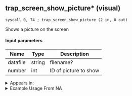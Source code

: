 ## trap_screen_show_picture* (visual)

`syscall 0, 74 ; trap_screen_show_picture (2 in, 0 out)`

Shows a picture on the screen

#### Input parameters
| Name | Type | Description
|------|------|------------
| datafile   | string   | filename?
| number   | int   | ID of picture to show




<details>
	<summary>Appears in:</summary>

</details>

<details>
	<summary>Example Usage From NA</summary>

</details>


